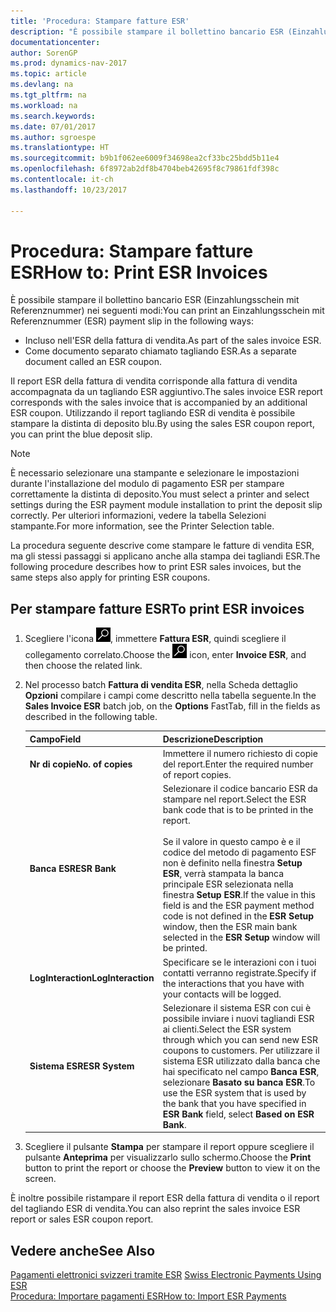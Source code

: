 ```yaml
---
title: 'Procedura: Stampare fatture ESR'
description: "È possibile stampare il bollettino bancario ESR (Einzahlungsschein mit Referenznummer) in diversi modi."
documentationcenter: 
author: SorenGP
ms.prod: dynamics-nav-2017
ms.topic: article
ms.devlang: na
ms.tgt_pltfrm: na
ms.workload: na
ms.search.keywords: 
ms.date: 07/01/2017
ms.author: sgroespe
ms.translationtype: HT
ms.sourcegitcommit: b9b1f062ee6009f34698ea2cf33bc25bdd5b11e4
ms.openlocfilehash: 6f8972ab2df8b4704beb42695f8c79861fdf398c
ms.contentlocale: it-ch
ms.lasthandoff: 10/23/2017

---
```

# <a name="how-to-print-esr-invoices"></a><span data-ttu-id="c1964-103">Procedura: Stampare fatture ESR</span><span class="sxs-lookup"><span data-stu-id="c1964-103">How to: Print ESR Invoices</span></span>
<span data-ttu-id="c1964-104">È possibile stampare il bollettino bancario ESR (Einzahlungsschein mit Referenznummer) nei seguenti modi:</span><span class="sxs-lookup"><span data-stu-id="c1964-104">You can print an Einzahlungsschein mit Referenznummer (ESR) payment slip in the following ways:</span></span>  

- <span data-ttu-id="c1964-105">Incluso nell'ESR della fattura di vendita.</span><span class="sxs-lookup"><span data-stu-id="c1964-105">As part of the sales invoice ESR.</span></span>  
- <span data-ttu-id="c1964-106">Come documento separato chiamato tagliando ESR.</span><span class="sxs-lookup"><span data-stu-id="c1964-106">As a separate document called an ESR coupon.</span></span>  

<span data-ttu-id="c1964-107">Il report ESR della fattura di vendita corrisponde alla fattura di vendita accompagnata da un tagliando ESR aggiuntivo.</span><span class="sxs-lookup"><span data-stu-id="c1964-107">The sales invoice ESR report corresponds with the sales invoice that is accompanied by an additional ESR coupon.</span></span> <span data-ttu-id="c1964-108">Utilizzando il report tagliando ESR di vendita è possibile stampare la distinta di deposito blu.</span><span class="sxs-lookup"><span data-stu-id="c1964-108">By using the sales ESR coupon report, you can print the blue deposit slip.</span></span>  

> [!NOTE]  
>  <span data-ttu-id="c1964-109">È necessario selezionare una stampante e selezionare le impostazioni durante l'installazione del modulo di pagamento ESR per stampare correttamente la distinta di deposito.</span><span class="sxs-lookup"><span data-stu-id="c1964-109">You must select a printer and select settings during the ESR payment module installation to print the deposit slip correctly.</span></span> <span data-ttu-id="c1964-110">Per ulteriori informazioni, vedere la tabella Selezioni stampante.</span><span class="sxs-lookup"><span data-stu-id="c1964-110">For more information, see the Printer Selection table.</span></span>  

<span data-ttu-id="c1964-111">La procedura seguente descrive come stampare le fatture di vendita ESR, ma gli stessi passaggi si applicano anche alla stampa dei tagliandi ESR.</span><span class="sxs-lookup"><span data-stu-id="c1964-111">The following procedure describes how to print ESR sales invoices, but the same steps also apply for printing ESR coupons.</span></span>  

## <a name="to-print-esr-invoices"></a><span data-ttu-id="c1964-112">Per stampare fatture ESR</span><span class="sxs-lookup"><span data-stu-id="c1964-112">To print ESR invoices</span></span>  

1.  <span data-ttu-id="c1964-113">Scegliere l'icona ![Cerca pagina o report](../../media/ui-search/search_small.png "icona Cerca pagina o report"), immettere **Fattura ESR**, quindi scegliere il collegamento correlato.</span><span class="sxs-lookup"><span data-stu-id="c1964-113">Choose the ![Search for Page or Report](../../media/ui-search/search_small.png "Search for Page or Report icon") icon, enter **Invoice ESR**, and then choose the related link.</span></span>  
2.  <span data-ttu-id="c1964-114">Nel processo batch **Fattura di vendita ESR**, nella Scheda dettaglio **Opzioni** compilare i campi come descritto nella tabella seguente.</span><span class="sxs-lookup"><span data-stu-id="c1964-114">In the **Sales Invoice ESR** batch job, on the **Options** FastTab, fill in the fields as described in the following table.</span></span>  

    |<span data-ttu-id="c1964-115">Campo</span><span class="sxs-lookup"><span data-stu-id="c1964-115">Field</span></span>|<span data-ttu-id="c1964-116">Descrizione</span><span class="sxs-lookup"><span data-stu-id="c1964-116">Description</span></span>|  
    |---------------------------------|---------------------------------------|  
    |<span data-ttu-id="c1964-117">**Nr di copie**</span><span class="sxs-lookup"><span data-stu-id="c1964-117">**No. of copies**</span></span>|<span data-ttu-id="c1964-118">Immettere il numero richiesto di copie del report.</span><span class="sxs-lookup"><span data-stu-id="c1964-118">Enter the required number of report copies.</span></span>|  
    |<span data-ttu-id="c1964-119">**Banca ESR**</span><span class="sxs-lookup"><span data-stu-id="c1964-119">**ESR Bank**</span></span>|<span data-ttu-id="c1964-120">Selezionare il codice bancario ESR da stampare nel report.</span><span class="sxs-lookup"><span data-stu-id="c1964-120">Select the ESR bank code that is to be printed in the report.</span></span><br /><br /> <span data-ttu-id="c1964-121">Se il valore in questo campo è <Blank> e il codice del metodo di pagamento ESF non è definito nella finestra **Setup ESR**, verrà stampata la banca principale ESR selezionata nella finestra **Setup ESR**.</span><span class="sxs-lookup"><span data-stu-id="c1964-121">If the value in this field is <Blank> and the ESR payment method code is not defined in the **ESR Setup** window, then the ESR main bank selected in the **ESR Setup** window will be printed.</span></span>|  
    |<span data-ttu-id="c1964-122">**LogInteraction**</span><span class="sxs-lookup"><span data-stu-id="c1964-122">**LogInteraction**</span></span>|<span data-ttu-id="c1964-123">Specificare se le interazioni con i tuoi contatti verranno registrate.</span><span class="sxs-lookup"><span data-stu-id="c1964-123">Specify if the interactions that you have with your contacts will be logged.</span></span>|  
    |<span data-ttu-id="c1964-124">**Sistema ESR**</span><span class="sxs-lookup"><span data-stu-id="c1964-124">**ESR System**</span></span>|<span data-ttu-id="c1964-125">Selezionare il sistema ESR con cui è possibile inviare i nuovi tagliandi ESR ai clienti.</span><span class="sxs-lookup"><span data-stu-id="c1964-125">Select the ESR system through which you can send new ESR coupons to customers.</span></span> <span data-ttu-id="c1964-126">Per utilizzare il sistema ESR utilizzato dalla banca che hai specificato nel campo **Banca ESR**, selezionare **Basato su banca ESR**.</span><span class="sxs-lookup"><span data-stu-id="c1964-126">To use the ESR system that is used by the bank that you have specified in **ESR Bank** field, select **Based on ESR Bank**.</span></span>|  

3.  <span data-ttu-id="c1964-127">Scegliere il pulsante **Stampa** per stampare il report oppure scegliere il pulsante **Anteprima** per visualizzarlo sullo schermo.</span><span class="sxs-lookup"><span data-stu-id="c1964-127">Choose the **Print** button to print the report or choose the **Preview** button to view it on the screen.</span></span>  

<span data-ttu-id="c1964-128">È inoltre possibile ristampare il report ESR della fattura di vendita o il report del tagliando ESR di vendita.</span><span class="sxs-lookup"><span data-stu-id="c1964-128">You can also reprint the sales invoice ESR report or sales ESR coupon report.</span></span>  

## <a name="see-also"></a><span data-ttu-id="c1964-129">Vedere anche</span><span class="sxs-lookup"><span data-stu-id="c1964-129">See Also</span></span>  
 <span data-ttu-id="c1964-130">[Pagamenti elettronici svizzeri tramite ESR](swiss-electronic-payments-using-esr.md) </span><span class="sxs-lookup"><span data-stu-id="c1964-130">[Swiss Electronic Payments Using ESR](swiss-electronic-payments-using-esr.md) </span></span>  
 [<span data-ttu-id="c1964-131">Procedura: Importare pagamenti ESR</span><span class="sxs-lookup"><span data-stu-id="c1964-131">How to: Import ESR Payments</span></span>](how-to-import-esr-payments.md)

